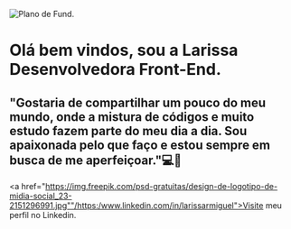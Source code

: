 ![Plano de Fund](https://images.pexels.com/photos/20853116/pexels-photo-20853116/free-photo-of-internet-tecnologia-computador-numeros.jpeg?auto=compress&cs=tinysrgb&w=1260&h=750&dpr=1). 




<h1> Olá bem vindos, sou a Larissa Desenvolvedora Front-End.</h1>
<h2> "Gostaria de compartilhar um pouco do meu mundo, onde a mistura de códigos e muito estudo fazem parte do meu dia a dia. Sou apaixonada pelo que faço e estou sempre em busca de me aperfeiçoar."💻💖</h2>

<a href="https://img.freepik.com/psd-gratuitas/design-de-logotipo-de-midia-social_23-2151296991.jpg""/https:/www.linkedin.com/in/larissarmiguel">Visite meu perfil no Linkedin.</a> 



